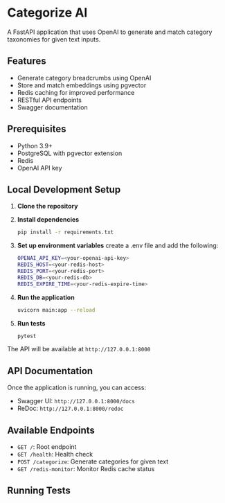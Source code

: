 # Categorize AI

A FastAPI application that uses OpenAI to generate and match category taxonomies for given text inputs.

## Features

- Generate category breadcrumbs using OpenAI
- Store and match embeddings using pgvector
- Redis caching for improved performance
- RESTful API endpoints
- Swagger documentation

## Prerequisites

- Python 3.9+
- PostgreSQL with pgvector extension
- Redis
- OpenAI API key

## Local Development Setup

1. **Clone the repository**
2. **Install dependencies**
    ```bash
    pip install -r requirements.txt
    ```
3. **Set up environment variables**
    create a .env file and add the following:   
    ```bash
    OPENAI_API_KEY=<your-openai-api-key>  
    REDIS_HOST=<your-redis-host>
    REDIS_PORT=<your-redis-port>
    REDIS_DB=<your-redis-db>
    REDIS_EXPIRE_TIME=<your-redis-expire-time>
    ```

4. **Run the application**
    ```bash
    uvicorn main:app --reload
    ```
5. **Run tests**
    ```bash
    pytest
    ```
The API will be available at `http://127.0.0.1:8000`

## API Documentation

Once the application is running, you can access:
- Swagger UI: `http://127.0.0.1:8000/docs`
- ReDoc: `http://127.0.0.1:8000/redoc`

## Available Endpoints

- `GET /`: Root endpoint
- `GET /health`: Health check
- `POST /categorize`: Generate categories for given text
- `GET /redis-monitor`: Monitor Redis cache status

## Running Tests